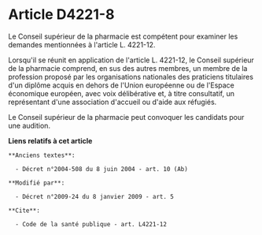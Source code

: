 # Article D4221-8

Le Conseil supérieur de la pharmacie est compétent pour examiner les demandes mentionnées à l'article L. 4221-12. 

Lorsqu'il se réunit en application de l'article L. 4221-12, le Conseil supérieur de la pharmacie comprend, en sus des autres
membres, un membre de la profession proposé par les organisations nationales des praticiens titulaires d'un diplôme acquis en
dehors de l'Union européenne ou de l'Espace économique européen, avec voix délibérative et, à titre consultatif, un
représentant d'une association d'accueil ou d'aide aux réfugiés. 

Le Conseil supérieur de la pharmacie peut convoquer les candidats pour une audition.

**Liens relatifs à cet article**

	**Anciens textes**:

	  - Décret n°2004-508 du 8 juin 2004 - art. 10 (Ab)

	**Modifié par**:

	  - Décret n°2009-24 du 8 janvier 2009 - art. 5

	**Cite**:

	  - Code de la santé publique - art. L4221-12
